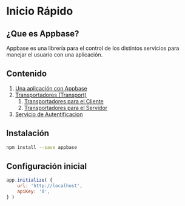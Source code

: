# Inicio Rápido

## ¿Que es Appbase?
Appbase es una librería para el control de los distintos servicios para manejar el usuario con una aplicación.

## Contenido
1. [Una aplicación con Appbase][Appbase]
2. [Transportadores (Transport)][Transports]
    1. [Transportadores para el Cliente][Transport Client]
    2. [Transportadores para el Servidor][Transport Server]
3. [Servicio de Autentificacion][Authentication]

## Instalación

```bash
npm install --save appbase
```

## Configuración inicial

```javascript
app.initialize( {
    url: 'http://localhost',
    apiKey: '0',
} )
```

[Appbase]: ./Appbase/README.md
[Transports]: ./Transport/README.md
[Transport Client]: ./Transport/TransportClient.md
[Transport Server]: ./Transport/TransportServer.md
[Authentication]: ./Auth/README.md
